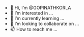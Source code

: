 - 👋 Hi, I’m @GOPINATHKORLA
- 👀 I’m interested in ...
- 🌱 I’m currently learning ...
- 💞️ I’m looking to collaborate on ...
- 📫 How to reach me ...

<!---
GOPINATHKORLA/GOPINATHKORLA is a ✨ special ✨ repository because its `README.md` (this file) appears on your GitHub profile.
You can click the Preview link to take a look at your changes.
--->
